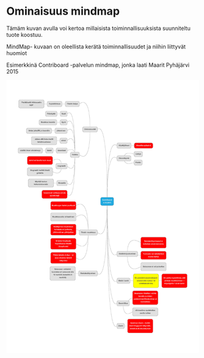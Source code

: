# Ominaisuus mindmap


Tämäm kuvan avulla voi kertoa millaisista toiminnallisuuksista suunniteltu
tuote koostuu.

MindMap- kuvaan on oleellista kerätä toiminnallisuudet ja niihin liittyvät huomiot


Esimerkkinä Contriboard -palvelun mindmap, jonka laati Maarit Pyhäjärvi 2015



![](https://github.com/N4SJAMK/teamboard-test/raw/master/Testing-mob-images/ContriboardModel.png)